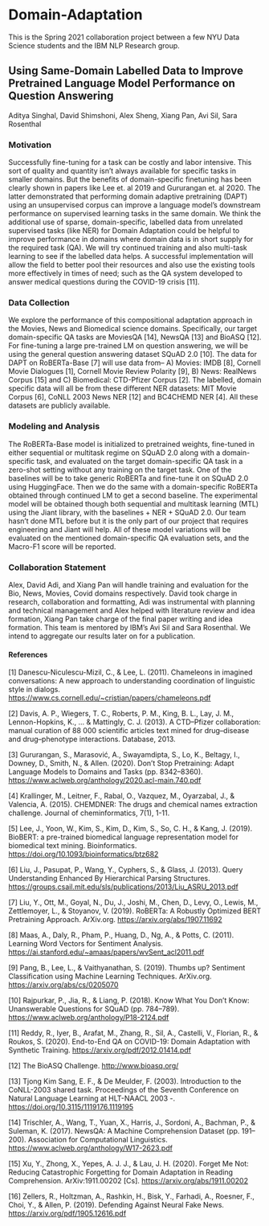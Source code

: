 # Domain-Adaptation

This is the Spring 2021 collaboration project between a few NYU Data Science students and the IBM NLP Research group. 

## Using Same-Domain Labelled Data to Improve Pretrained Language Model Performance on Question Answering

Aditya Singhal, 
David Shimshoni, 
Alex Sheng, 
Xiang Pan,
Avi Sil, 
Sara Rosenthal

### Motivation
Successfully fine-tuning for a task can be costly and labor intensive. This sort of quality and quantity isn’t always available for specific tasks in smaller domains. But the benefits of domain-specific finetuning has been clearly shown in papers like Lee et. al 2019 and Gururangan et. al 2020. The latter demonstrated that performing domain adaptive pretraining (DAPT) using an unsupervised corpus can improve a language model’s downstream performance on supervised learning tasks in the same domain. We think the additional use of sparse, domain-specific, labelled data from unrelated supervised tasks (like NER) for Domain Adaptation could be helpful to improve performance in domains where domain data is in short supply for the required task (QA). We will try continued training and also multi-task learning to see if the labelled data helps. A successful implementation will allow the field to better pool their resources and also use the existing tools more effectively in times of need; such as the QA system developed to answer medical questions during the COVID-19 crisis [11]. 

### Data Collection
We explore the performance of this compositional adaptation approach in the Movies, News and Biomedical science domains. Specifically, our target domain-specific QA tasks are MoviesQA [14], NewsQA [13] and BioASQ [12]. For fine-tuning a large pre-trained LM on question answering, we will be using the general question answering dataset SQuAD 2.0 [10]. The data for DAPT on RoBERTa-Base [7] will use data from– A) Movies: IMDB [8], Cornell Movie Dialogues [1], Cornell Movie Review Polarity [9], B) News: RealNews Corpus [15] and C) Biomedical: CTD-Pfizer Corpus [2]. The labelled, domain specific data will all be from these different NER datasets: MIT Movie Corpus [6], CoNLL 2003 News NER [12] and BC4CHEMD NER [4]. All these datasets are publicly available. 

### Modeling and Analysis
The RoBERTa-Base model is initialized to pretrained weights, fine-tuned in either sequential or multitask regime on SQuAD 2.0 along with a domain-specific task, and evaluated on the target domain-specific QA task in a zero-shot setting without any training on the target task. One of the baselines will be to take generic RoBERTa and fine-tune it on SQuAD 2.0 using HuggingFace. Then we do the same with a domain-specific RoBERTa obtained through continued LM to get a second baseline. The experimental model will be obtained though both sequential and multitask learning (MTL) using the Jiant library, with the baselines + NER + SQuAD 2.0. Our team hasn’t done MTL before but it is the only part of our project that requires engineering and Jiant will help. All of these model variations will be evaluated on the mentioned domain-specific QA evaluation sets, and the Macro-F1 score will be reported. 

### Collaboration Statement
Alex, David Adi, and Xiang Pan will handle training and evaluation for the Bio, News, Movies, Covid domains respectively. David took charge in research, collaboration and formatting, Adi was instrumental with planning and technical management and Alex helped with literature review and idea formation, Xiang Pan take charge of the final paper writing and idea formation. This team is mentored by IBM’s Avi Sil and Sara Rosenthal. We intend to aggregate our results later on for a publication.

#### References

[1] Danescu-Niculescu-Mizil, C., & Lee, L. (2011). Chameleons in imagined conversations: A new approach to understanding coordination of linguistic style in dialogs. https://www.cs.cornell.edu/~cristian/papers/chameleons.pdf

[2] Davis, A. P., Wiegers, T. C., Roberts, P. M., King, B. L., Lay, J. M., Lennon-Hopkins, K., ... & Mattingly, C. J. (2013). A CTD–Pfizer collaboration: manual curation of 88 000 scientific articles text mined for drug–disease and drug–phenotype interactions. Database, 2013.

[3] Gururangan, S., Marasović, A., Swayamdipta, S., Lo, K., Beltagy, I., Downey, D., Smith, N., & Allen. (2020). Don’t Stop Pretraining: Adapt Language Models to Domains and Tasks (pp. 8342–8360). https://www.aclweb.org/anthology/2020.acl-main.740.pdf

[4] Krallinger, M., Leitner, F., Rabal, O., Vazquez, M., Oyarzabal, J., & Valencia, A. (2015). CHEMDNER: The drugs and chemical names extraction challenge. Journal of cheminformatics, 7(1), 1-11.

[5] Lee, J., Yoon, W., Kim, S., Kim, D., Kim, S., So, C. H., & Kang, J. (2019). BioBERT: a pre-trained biomedical language representation model for biomedical text mining. Bioinformatics. https://doi.org/10.1093/bioinformatics/btz682

[6] Liu, J., Pasupat, P., Wang, Y., Cyphers, S., & Glass, J. (2013). Query Understanding Enhanced By Hierarchical Parsing Structures. https://groups.csail.mit.edu/sls/publications/2013/Liu_ASRU_2013.pdf

[7] Liu, Y., Ott, M., Goyal, N., Du, J., Joshi, M., Chen, D., Levy, O., Lewis, M., Zettlemoyer, L., & Stoyanov, V. (2019). RoBERTa: A Robustly Optimized BERT Pretraining Approach. ArXiv.org. https://arxiv.org/abs/1907.11692

[8] Maas, A., Daly, R., Pham, P., Huang, D., Ng, A., & Potts, C. (2011). Learning Word Vectors for Sentiment Analysis. https://ai.stanford.edu/~amaas/papers/wvSent_acl2011.pdf

[9] Pang, B., Lee, L., & Vaithyanathan, S. (2019). Thumbs up? Sentiment Classification using Machine Learning Techniques. ArXiv.org. https://arxiv.org/abs/cs/0205070

[10] Rajpurkar, P., Jia, R., & Liang, P. (2018). Know What You Don’t Know: Unanswerable Questions for SQuAD (pp. 784–789). https://www.aclweb.org/anthology/P18-2124.pdf

[11] Reddy, R., Iyer, B., Arafat, M., Zhang, R., Sil, A., Castelli, V., Florian, R., & Roukos, S. (2020). End-to-End QA on COVID-19: Domain Adaptation with Synthetic Training. https://arxiv.org/pdf/2012.01414.pdf

[12] The BioASQ Challenge. http://www.bioasq.org/

[13] Tjong Kim Sang, E. F., & De Meulder, F. (2003). Introduction to the CoNLL-2003 shared task. Proceedings of the Seventh Conference on Natural Language Learning at HLT-NAACL 2003 -. https://doi.org/10.3115/1119176.1119195

[14] Trischler, A., Wang, T., Yuan, X., Harris, J., Sordoni, A., Bachman, P., & Suleman, K. (2017). NewsQA: A Machine Comprehension Dataset (pp. 191–200). Association for Computational Linguistics. https://www.aclweb.org/anthology/W17-2623.pdf

[15] Xu, Y., Zhong, X., Yepes, A. J. J., & Lau, J. H. (2020). Forget Me Not: Reducing Catastrophic Forgetting for Domain Adaptation in Reading Comprehension. ArXiv:1911.00202 [Cs]. https://arxiv.org/abs/1911.00202

[16] Zellers, R., Holtzman, A., Rashkin, H., Bisk, Y., Farhadi, A., Roesner, F., Choi, Y., & Allen, P. (2019). Defending Against Neural Fake News. https://arxiv.org/pdf/1905.12616.pdf
